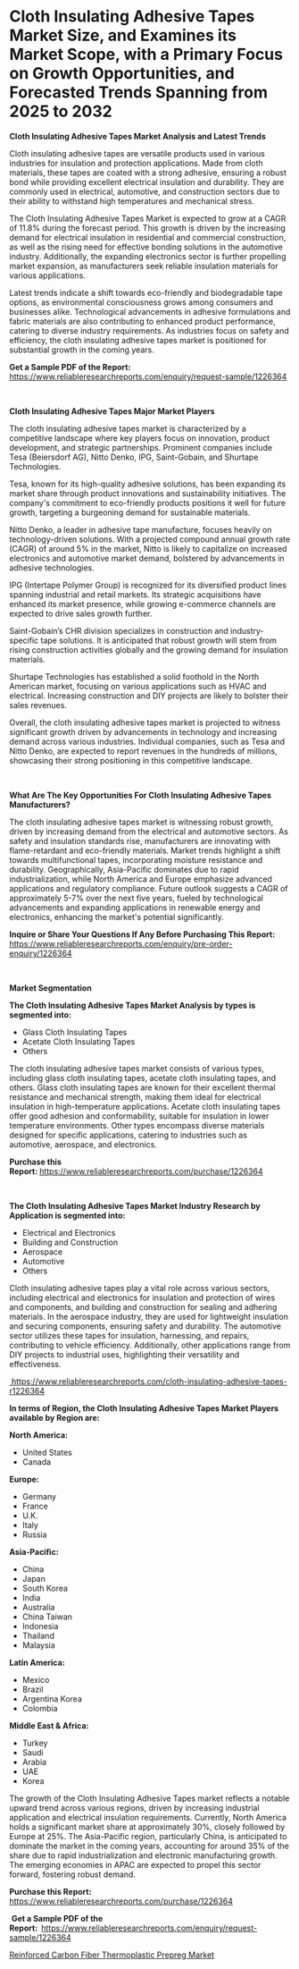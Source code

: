 <p><h1>Cloth Insulating Adhesive Tapes Market Size, and Examines its Market Scope, with a Primary Focus on Growth Opportunities, and Forecasted Trends Spanning from 2025 to 2032</h1></p><p><strong>Cloth Insulating Adhesive Tapes Market Analysis and Latest Trends</strong></p>
<p><p>Cloth insulating adhesive tapes are versatile products used in various industries for insulation and protection applications. Made from cloth materials, these tapes are coated with a strong adhesive, ensuring a robust bond while providing excellent electrical insulation and durability. They are commonly used in electrical, automotive, and construction sectors due to their ability to withstand high temperatures and mechanical stress.</p><p>The Cloth Insulating Adhesive Tapes Market is expected to grow at a CAGR of 11.8% during the forecast period. This growth is driven by the increasing demand for electrical insulation in residential and commercial construction, as well as the rising need for effective bonding solutions in the automotive industry. Additionally, the expanding electronics sector is further propelling market expansion, as manufacturers seek reliable insulation materials for various applications.</p><p>Latest trends indicate a shift towards eco-friendly and biodegradable tape options, as environmental consciousness grows among consumers and businesses alike. Technological advancements in adhesive formulations and fabric materials are also contributing to enhanced product performance, catering to diverse industry requirements. As industries focus on safety and efficiency, the cloth insulating adhesive tapes market is positioned for substantial growth in the coming years.</p></p>
<p><strong>Get a Sample PDF of the Report:&nbsp;</strong> <a href="https://www.reliableresearchreports.com/enquiry/request-sample/1226364?utm_campaign=3364&utm_medium=2&utm_source=Github&utm_content=ia&utm_term=03042025&utm_id=cloth-insulating-adhesive-tapes">https://www.reliableresearchreports.com/enquiry/request-sample/1226364</a></p>
<p>&nbsp;</p>
<p><strong>Cloth Insulating Adhesive Tapes Major Market Players</strong></p>
<p><p>The cloth insulating adhesive tapes market is characterized by a competitive landscape where key players focus on innovation, product development, and strategic partnerships. Prominent companies include Tesa (Beiersdorf AG), Nitto Denko, IPG, Saint-Gobain, and Shurtape Technologies. </p><p>Tesa, known for its high-quality adhesive solutions, has been expanding its market share through product innovations and sustainability initiatives. The company's commitment to eco-friendly products positions it well for future growth, targeting a burgeoning demand for sustainable materials.</p><p>Nitto Denko, a leader in adhesive tape manufacture, focuses heavily on technology-driven solutions. With a projected compound annual growth rate (CAGR) of around 5% in the market, Nitto is likely to capitalize on increased electronics and automotive market demand, bolstered by advancements in adhesive technologies.</p><p>IPG (Intertape Polymer Group) is recognized for its diversified product lines spanning industrial and retail markets. Its strategic acquisitions have enhanced its market presence, while growing e-commerce channels are expected to drive sales growth further.</p><p>Saint-Gobain’s CHR division specializes in construction and industry-specific tape solutions. It is anticipated that robust growth will stem from rising construction activities globally and the growing demand for insulation materials.</p><p>Shurtape Technologies has established a solid foothold in the North American market, focusing on various applications such as HVAC and electrical. Increasing construction and DIY projects are likely to bolster their sales revenues.</p><p>Overall, the cloth insulating adhesive tapes market is projected to witness significant growth driven by advancements in technology and increasing demand across various industries. Individual companies, such as Tesa and Nitto Denko, are expected to report revenues in the hundreds of millions, showcasing their strong positioning in this competitive landscape.</p></p>
<p>&nbsp;</p>
<p><strong>What Are The Key Opportunities For Cloth Insulating Adhesive Tapes Manufacturers?</strong></p>
<p><p>The cloth insulating adhesive tapes market is witnessing robust growth, driven by increasing demand from the electrical and automotive sectors. As safety and insulation standards rise, manufacturers are innovating with flame-retardant and eco-friendly materials. Market trends highlight a shift towards multifunctional tapes, incorporating moisture resistance and durability. Geographically, Asia-Pacific dominates due to rapid industrialization, while North America and Europe emphasize advanced applications and regulatory compliance. Future outlook suggests a CAGR of approximately 5-7% over the next five years, fueled by technological advancements and expanding applications in renewable energy and electronics, enhancing the market's potential significantly.</p></p>
<p><strong>Inquire or Share Your Questions If Any Before Purchasing This Report:</strong> <a href="https://www.reliableresearchreports.com/enquiry/pre-order-enquiry/1226364?utm_campaign=3364&utm_medium=2&utm_source=Github&utm_content=ia&utm_term=03042025&utm_id=cloth-insulating-adhesive-tapes">https://www.reliableresearchreports.com/enquiry/pre-order-enquiry/1226364</a></p>
<p>&nbsp;</p>
<p><strong>Market Segmentation</strong></p>
<p><strong>The Cloth Insulating Adhesive Tapes Market Analysis by types is segmented into:</strong></p>
<p><ul><li>Glass Cloth Insulating Tapes</li><li>Acetate Cloth Insulating Tapes</li><li>Others</li></ul></p>
<p><p>The cloth insulating adhesive tapes market consists of various types, including glass cloth insulating tapes, acetate cloth insulating tapes, and others. Glass cloth insulating tapes are known for their excellent thermal resistance and mechanical strength, making them ideal for electrical insulation in high-temperature applications. Acetate cloth insulating tapes offer good adhesion and conformability, suitable for insulation in lower temperature environments. Other types encompass diverse materials designed for specific applications, catering to industries such as automotive, aerospace, and electronics.</p></p>
<p><strong>Purchase this Report:&nbsp;</strong><a href="https://www.reliableresearchreports.com/purchase/1226364?utm_campaign=3364&utm_medium=2&utm_source=Github&utm_content=ia&utm_term=03042025&utm_id=cloth-insulating-adhesive-tapes">https://www.reliableresearchreports.com/purchase/1226364</a></p>
<p>&nbsp;</p>
<p><strong>The Cloth Insulating Adhesive Tapes Market Industry Research by Application is segmented into:</strong></p>
<p><ul><li>Electrical and Electronics</li><li>Building and Construction</li><li>Aerospace</li><li>Automotive</li><li>Others</li></ul></p>
<p><p>Cloth insulating adhesive tapes play a vital role across various sectors, including electrical and electronics for insulation and protection of wires and components, and building and construction for sealing and adhering materials. In the aerospace industry, they are used for lightweight insulation and securing components, ensuring safety and durability. The automotive sector utilizes these tapes for insulation, harnessing, and repairs, contributing to vehicle efficiency. Additionally, other applications range from DIY projects to industrial uses, highlighting their versatility and effectiveness.</p></p>
<p><a href="https://www.reliableresearchreports.com/cloth-insulating-adhesive-tapes-r1226364?utm_campaign=3364&utm_medium=2&utm_source=Github&utm_content=ia&utm_term=03042025&utm_id=cloth-insulating-adhesive-tapes">&nbsp;https://www.reliableresearchreports.com/cloth-insulating-adhesive-tapes-r1226364</a></p>
<p><strong>In terms of Region, the Cloth Insulating Adhesive Tapes Market Players available by Region are:</strong></p>
<p>
    <p> <strong> North America: </strong>
        <ul>
            <li>United States</li>
            <li>Canada</li>
        </ul>
        </p> 
    <p> <strong> Europe: </strong>
        <ul>
            <li>Germany</li>
            <li>France</li>
            <li>U.K.</li>
            <li>Italy</li>
            <li>Russia</li>
        </ul>
        </p> 
    <p> <strong> Asia-Pacific: </strong>
        <ul>
            <li>China</li>
            <li>Japan</li>
            <li>South Korea</li>
            <li>India</li>
            <li>Australia</li>
            <li>China Taiwan</li>
            <li>Indonesia</li>
            <li>Thailand</li>
            <li>Malaysia</li>
        </ul>
        </p> 
    <p> <strong> Latin America: </strong>
        <ul>
            <li>Mexico</li>
            <li>Brazil</li>
            <li>Argentina Korea</li>
            <li>Colombia</li>
        </ul>
        </p> 
    <p> <strong> Middle East & Africa: </strong>
        <ul>
            <li>Turkey</li>
            <li>Saudi</li>
            <li>Arabia</li>
            <li>UAE</li>
            <li>Korea</li>
        </ul>
    </p>
    </p>
<p><p>The growth of the Cloth Insulating Adhesive Tapes market reflects a notable upward trend across various regions, driven by increasing industrial application and electrical insulation requirements. Currently, North America holds a significant market share at approximately 30%, closely followed by Europe at 25%. The Asia-Pacific region, particularly China, is anticipated to dominate the market in the coming years, accounting for around 35% of the share due to rapid industrialization and electronic manufacturing growth. The emerging economies in APAC are expected to propel this sector forward, fostering robust demand.</p></p>
<p><strong>Purchase this Report: </strong><a href="https://www.reliableresearchreports.com/purchase/1226364?utm_campaign=3364&utm_medium=2&utm_source=Github&utm_content=ia&utm_term=03042025&utm_id=cloth-insulating-adhesive-tapes">https://www.reliableresearchreports.com/purchase/1226364</a></p>
<p>&nbsp;<strong>Get a Sample PDF of the Report:&nbsp;&nbsp;</strong><a href="https://www.reliableresearchreports.com/enquiry/request-sample/1226364?utm_campaign=3364&utm_medium=2&utm_source=Github&utm_content=ia&utm_term=03042025&utm_id=cloth-insulating-adhesive-tapes">https://www.reliableresearchreports.com/enquiry/request-sample/1226364</a></p>
<p><strong></strong></p>
<p><p><a href="https://github.com/kmettjanksj7/Market-Research-Report-List-1/blob/main/reinforced-carbon-fiber-thermoplastic-prepreg-market.md?utm_campaign=3364&utm_medium=2&utm_source=Github&utm_content=ia&utm_term=03042025&utm_id=cloth-insulating-adhesive-tapes">Reinforced Carbon Fiber Thermoplastic Prepreg Market</a></p></p>